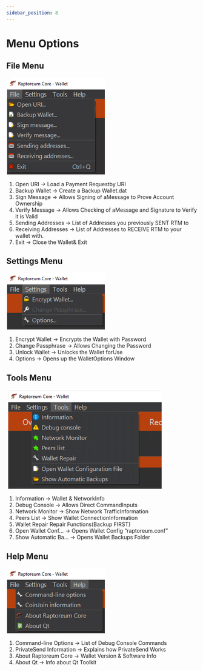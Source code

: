 ```yaml
---
sidebar_position: 8
---
```


# Menu Options

## File Menu

![File Menu](/img/wallets/gui/menu/menufile.png)

1. Open URI → Load a Payment Requestby URI
2. Backup Wallet → Create a Backup Wallet.dat
3. Sign Message → Allows Signing of aMessage to Prove Account Ownership
4. Verify Message → Allows Checking of aMessage and Signature to Verify it is Valid
5. Sending Addresses → List of Addresses you previously SENT RTM to
6. Receiving Addresses → List of Addresses to RECEIVE RTM to your wallet with.
7. Exit → Close the Wallet& Exit

## Settings Menu

![Settings Menu](/img/wallets/gui/menu/menusettings.png)

1. Encrypt Wallet → Encrypts the Wallet with Password
2. Change Passphrase → Allows Changing the Password
3. Unlock Wallet → Unlocks the Wallet forUse
4. Options → Opens up the WalletOptions Window

## Tools Menu

![Tools Menu](/img/wallets/gui/menu/menutools.png)

1. Information → Wallet & NetworkInfo
2. Debug Console → Allows Direct CommandInputs
3. Network Monitor → Show Network TrafficInformation
4. Peers List → Show Wallet ConnectionInformation
5. Wallet Repair Repair Functions(Backup FIRST)
6. Open Wallet Conf... → Opens Wallet Config “raptoreum.conf”
7. Show Automatic Ba... → Opens Wallet Backups Folder

## Help Menu

![Help Menu](/img/wallets/gui/menu/menuhelp.png)

1. Command-line Options → List of Debug Console Commands
2. PrivateSend Information → Explains how PrivateSend Works
3. About Raptoreum Core → Wallet Version & Software Info
4. About Qt → Info about Qt Toolkit
